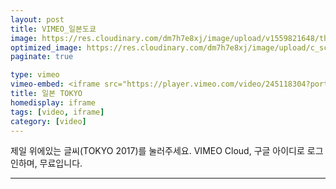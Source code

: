 ```yaml
---
layout: post
title: VIMEO_일본도쿄
image: https://res.cloudinary.com/dm7h7e8xj/image/upload/v1559821648/theme1_eoyjtl.jpg
optimized_image: https://res.cloudinary.com/dm7h7e8xj/image/upload/c_scale,w_380/v1559821648/theme1_eoyjtl.jpg
paginate: true

type: vimeo
vimeo-embed: <iframe src="https://player.vimeo.com/video/245118304?portrait=0" width="936" height="527" frameborder="0" webkitallowfullscreen mozallowfullscreen allowfullscreen></iframe>
title: 일본 TOKYO
homedisplay: iframe
tags: [video, iframe]
category: [video]
---
```


제일 위에있는 글씨(TOKYO 2017)를 눌러주세요.
VIMEO Cloud, 구글 아이디로 로그인하며, 무료입니다.

---


